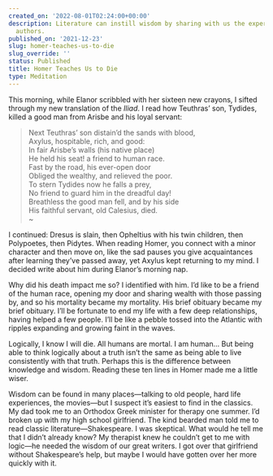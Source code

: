 ```yaml
---
created_on: '2022-08-01T02:24:00+00:00'
description: Literature can instill wisdom by sharing with us the experiences of its
  authors.
published_on: '2021-12-23'
slug: homer-teaches-us-to-die
slug_override: ''
status: Published
title: Homer Teaches Us to Die
type: Meditation
---
```

This morning, while Elanor scribbled with her sixteen new crayons, I sifted through my new translation of the *Iliad*. I read how Teuthras’ son, Tydides, killed a good man from Arisbe and his loyal servant:

> Next Teuthras’ son distain’d the sands with blood,  
> Axylus, hospitable, rich, and good:  
> In fair Arisbe’s walls (his native place)  
> He held his seat! a friend to human race.  
> Fast by the road, his ever-open door  
> Obliged the wealthy, and relieved the poor.  
> To stern Tydides now he falls a prey,  
> No friend to guard him in the dreadful day!  
> Breathless the good man fell, and by his side  
> His faithful servant, old Calesius, died.  
> \~

I continued: Dresus is slain, then Opheltius with his twin children, then Polypoetes, then Pidytes. When reading Homer, you connect with a minor character and then move on, like the sad pauses you give acquaintances after learning they’ve passed away, yet Axylus kept returning to my mind. I decided write about him during Elanor’s morning nap.

Why did his death impact me so? I identified with him. I’d like to be a friend of the human race, opening my door and sharing wealth with those passing by, and so his mortality became my mortality. His brief obituary became my brief obituary. I’ll be fortunate to end my life with a few deep relationships, having helped a few people. I’ll be like a pebble tossed into the Atlantic with ripples expanding and growing faint in the waves.

Logically, I know I will die. All humans are mortal. I am human… But being able to think logically about a truth isn’t the same as being able to live consistently with that truth. Perhaps this is the difference between knowledge and wisdom. Reading these ten lines in Homer made me a little wiser.

Wisdom can be found in many places—talking to old people, hard life experiences, the movies—but I suspect it’s easiest to find in the classics. My dad took me to an Orthodox Greek minister for therapy one summer. I’d broken up with my high school girlfriend. The kind bearded man told me to read classic literature—Shakespeare. I was skeptical. What would he tell me that I didn’t already know? My therapist knew he couldn’t get to me with logic—he needed the wisdom of our great writers. I got over that girlfriend without Shakespeare’s help, but maybe I would have gotten over her more quickly with it.
